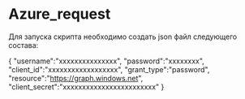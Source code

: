 # Azure_request

Для запуска скрипта необходимо создать json файл следующего состава:

{
    "username":"xxxxxxxxxxxxxxx",
    "password":"xxxxxxxx",
    "client_id":"xxxxxxxxxxxxxxxxxx",
    "grant_type":"password",
    "resource":"https://graph.windows.net",
    "client_secret":"xxxxxxxxxxxxxxxxxxxxxxxx"
}

